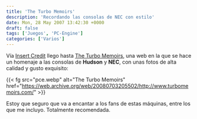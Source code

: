 ```yaml
---
title: 'The Turbo Memoirs'
description: 'Recordando las consolas de NEC con estilo'
date: Mon, 28 May 2007 13:42:30 +0000
draft: false
tags: ['Juegos', 'PC-Engine']
categories: ['Varios']
---
```


Vía [Insert Credit](http://www.insertcredit.com/archives/001790.html) llego hasta [The Turbo Memoirs](https://web.archive.org/web/20080703205502/http://www.turbomemoirs.com/), una web en la que se hace un homenaje a las consolas de **Hudson** y **NEC**, con unas fotos de alta calidad y gusto exquisito:

{{< fg src="pce.webp" alt="The Turbo Memoirs" href="https://web.archive.org/web/20080703205502/http://www.turbomemoirs.com/" >}}

Estoy que seguro que va a encantar a los fans de estas máquinas, entre los que me incluyo. Totalmente recomendada.